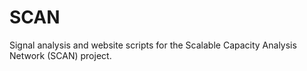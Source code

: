 # SCAN
Signal analysis and website scripts for the Scalable Capacity Analysis Network (SCAN) project.
